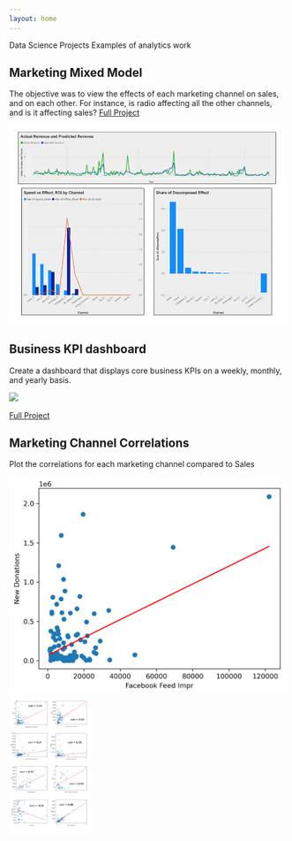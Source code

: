 ```yaml
---
layout: home
---
```


Data Science Projects
Examples of analytics work

## Marketing Mixed Model 

The objective was to view the effects of each marketing channel on sales, and on each other. For instance, is radio affecting all the other channels, and is it affecting sales?
[Full Project](https://github.com/kevinedw/MMM)

<img src="./IMAGE/predictEffect.jpg" width="500" />

## Business KPI dashboard
Create a dashboard that displays core business KPIs on a weekly, monthly, and yearly basis. 

<img src="./IMAGE/Org-Dashboard.png" width="500" />

[Full Project](https://github.com/kevinedw/Executive-Dashboard)

## Marketing Channel Correlations

Plot the correlations for each marketing channel compared to Sales

<img src="./IMAGE/FacebookFeedImpr.png" width="500" />
<img src="./IMAGE/correlations-altered.jpg" width="150" />
